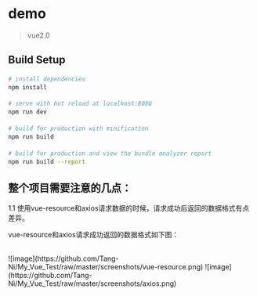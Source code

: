 # demo

> vue2.0

## Build Setup

``` bash
# install dependencies
npm install

# serve with hot reload at localhost:8080
npm run dev

# build for production with minification
npm run build

# build for production and view the bundle analyzer report
npm run build --report
```

## 整个项目需要注意的几点：
1.1  使用vue-resource和axios请求数据的时候，请求成功后返回的数据格式有点差异。

vue-resource和axios请求成功返回的数据格式如下图：
 
 </br>
 ![image](https://github.com/Tang-Ni/My_Vue_Test/raw/master/screenshots/vue-resource.png) ![image](https://github.com/Tang-Ni/My_Vue_Test/raw/master/screenshots/axios.png)
